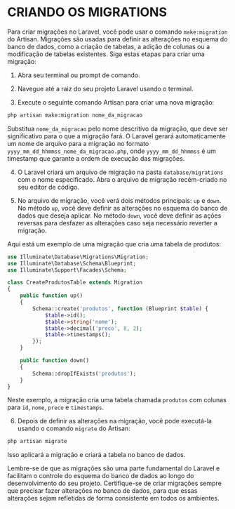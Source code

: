# CRIANDO OS MIGRATIONS
Para criar migrações no Laravel, você pode usar o comando `make:migration` do Artisan. Migrações são usadas para definir as alterações no esquema do banco de dados, como a criação de tabelas, a adição de colunas ou a modificação de tabelas existentes. Siga estas etapas para criar uma migração:

1. Abra seu terminal ou prompt de comando.

2. Navegue até a raiz do seu projeto Laravel usando o terminal.

3. Execute o seguinte comando Artisan para criar uma nova migração:

```bash
php artisan make:migration nome_da_migracao
```

Substitua `nome_da_migracao` pelo nome descritivo da migração, que deve ser significativo para o que a migração fará. O Laravel gerará automaticamente um nome de arquivo para a migração no formato `yyyy_mm_dd_hhmmss_nome_da_migracao.php`, onde `yyyy_mm_dd_hhmmss` é um timestamp que garante a ordem de execução das migrações.

4. O Laravel criará um arquivo de migração na pasta `database/migrations` com o nome especificado. Abra o arquivo de migração recém-criado no seu editor de código.

5. No arquivo de migração, você verá dois métodos principais: `up` e `down`. No método `up`, você deve definir as alterações no esquema do banco de dados que deseja aplicar. No método `down`, você deve definir as ações reversas para desfazer as alterações caso seja necessário reverter a migração.

Aqui está um exemplo de uma migração que cria uma tabela de produtos:

```php
use Illuminate\Database\Migrations\Migration;
use Illuminate\Database\Schema\Blueprint;
use Illuminate\Support\Facades\Schema;

class CreateProdutosTable extends Migration
{
    public function up()
    {
        Schema::create('produtos', function (Blueprint $table) {
            $table->id();
            $table->string('nome');
            $table->decimal('preco', 8, 2);
            $table->timestamps();
        });
    }

    public function down()
    {
        Schema::dropIfExists('produtos');
    }
}
```

Neste exemplo, a migração cria uma tabela chamada `produtos` com colunas para `id`, `nome`, `preco` e `timestamps`.

6. Depois de definir as alterações na migração, você pode executá-la usando o comando `migrate` do Artisan:

```bash
php artisan migrate
```

Isso aplicará a migração e criará a tabela no banco de dados.

Lembre-se de que as migrações são uma parte fundamental do Laravel e facilitam o controle do esquema do banco de dados ao longo do desenvolvimento do seu projeto. Certifique-se de criar migrações sempre que precisar fazer alterações no banco de dados, para que essas alterações sejam refletidas de forma consistente em todos os ambientes.
